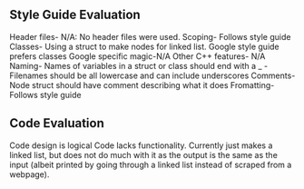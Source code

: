 Style Guide Evaluation
----------------------
Header files- N/A: No header files were used.
Scoping- Follows style guide
Classes- Using a struct to make nodes for linked list.  Google style guide prefers classes
Google specific magic-N/A
Other C++ features- N/A
Naming- Names of variables in a struct or class should end with a _
      - Filenames should be all lowercase and can include underscores
Comments- Node struct should have comment describing what it does
Fromatting- Follows style guide


Code Evaluation
---------------
Code design is logical
Code lacks functionality.  Currently just makes a linked list, but does not do much with it as the output is the same as the input (albeit printed by going through a linked list instead of scraped from a webpage). 
